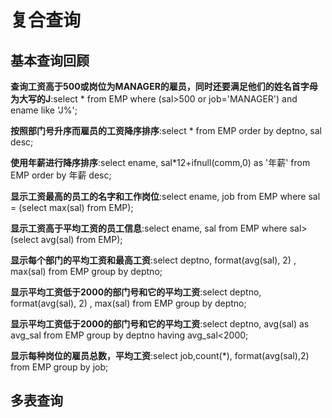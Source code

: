 # 复合查询

## 基本查询回顾

**查询工资高于500或岗位为MANAGER的雇员，同时还要满足他们的姓名首字母为大写的J**:select * from EMP where (sal>500 or job='MANAGER') and ename like 'J%';

**按照部门号升序而雇员的工资降序排序**:select * from EMP order by deptno, sal desc;

**使用年薪进行降序排序**:select ename, sal*12+ifnull(comm,0) as '年薪' from EMP order by 年薪 desc;

**显示工资最高的员工的名字和工作岗位**:select ename, job from EMP where sal = (select max(sal) from EMP);

**显示工资高于平均工资的员工信息**:select ename, sal from EMP where sal>(select avg(sal) from EMP);

**显示每个部门的平均工资和最高工资**:select deptno, format(avg(sal), 2) , max(sal) from EMP group by deptno;

**显示平均工资低于2000的部门号和它的平均工资**:select deptno, format(avg(sal), 2) , max(sal) from EMP group by deptno;

**显示平均工资低于2000的部门号和它的平均工资**:select deptno, avg(sal) as avg_sal from EMP group by deptno having avg_sal<2000;

**显示每种岗位的雇员总数，平均工资**:select job,count(*), format(avg(sal),2) from EMP group by job;

## 多表查询